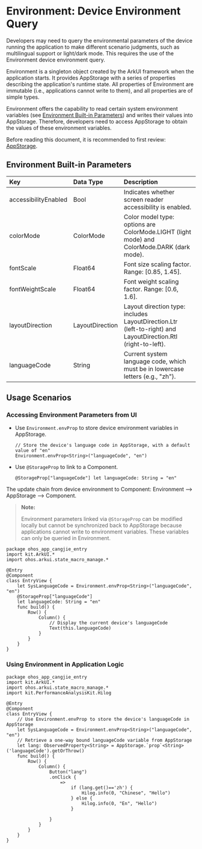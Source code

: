 # Environment: Device Environment Query

Developers may need to query the environmental parameters of the device running the application to make different scenario judgments, such as multilingual support or light/dark mode. This requires the use of the Environment device environment query.

Environment is a singleton object created by the ArkUI framework when the application starts. It provides AppStorage with a series of properties describing the application's runtime state. All properties of Environment are immutable (i.e., applications cannot write to them), and all properties are of simple types.

Environment offers the capability to read certain system environment variables (see [Environment Built-in Parameters](#environment-built-in-parameters)) and writes their values into AppStorage. Therefore, developers need to access AppStorage to obtain the values of these environment variables.

Before reading this document, it is recommended to first review: [AppStorage](./cj-appstorage.md).

## Environment Built-in Parameters

| Key | Data Type | Description |
|:---|:---|:---|
| accessibilityEnabled | Bool | Indicates whether screen reader accessibility is enabled. |
| colorMode | ColorMode | Color model type: options are ColorMode.LIGHT (light mode) and ColorMode.DARK (dark mode). |
| fontScale | Float64 | Font size scaling factor. Range: [0.85, 1.45]. |
| fontWeightScale | Float64 | Font weight scaling factor. Range: [0.6, 1.6]. |
| layoutDirection | LayoutDirection | Layout direction type: includes LayoutDirection.Ltr (left-to-right) and LayoutDirection.Rtl (right-to-left). |
| languageCode | String | Current system language code, which must be in lowercase letters (e.g., "zh"). |

## Usage Scenarios

### Accessing Environment Parameters from UI

- Use `Environment.envProp` to store device environment variables in AppStorage.

    ```cangjie
    // Store the device's language code in AppStorage, with a default value of "en"
    Environment.envProp<String>("languageCode", "en")
    ```

- Use `@StorageProp` to link to a Component.

    ```cangjie
    @StorageProp["languageCode"] let languageCode: String = "en"
    ```

The update chain from device environment to Component: Environment --> AppStorage --> Component.

> **Note:**
>
> Environment parameters linked via `@StorageProp` can be modified locally but cannot be synchronized back to AppStorage because applications cannot write to environment variables. These variables can only be queried in Environment.

 <!-- run -->

```cangjie
package ohos_app_cangjie_entry
import kit.ArkUI.*
import ohos.arkui.state_macro_manage.*

@Entry
@Component
class EntryView {
    let SysLanguageCode = Environment.envProp<String>("languageCode", "en")
    @StorageProp["languageCode"]
    let languageCode: String = "en"
    func build() {
        Row() {
            Column() {
                // Display the current device's languageCode
                Text(this.languageCode)
            }
        }
    }
}
```

### Using Environment in Application Logic

 <!-- run -->

```cangjie
package ohos_app_cangjie_entry
import kit.ArkUI.*
import ohos.arkui.state_macro_manage.*
import kit.PerformanceAnalysisKit.Hilog

@Entry
@Component
class EntryView {
    // Use Environment.envProp to store the device's languageCode in AppStorage
    let SysLanguageCode = Environment.envProp<String>("languageCode", "en")
    // Retrieve a one-way bound languageCode variable from AppStorage
    let lang: ObservedProperty<String> = AppStorage.`prop`<String>('languageCode').getOrThrow()
    func build() {
        Row() {
            Column() {
                Button("lang")
                .onClick {
                    =>
                        if (lang.get()=='zh') {
                            Hilog.info(0, "Chinese", "Hello")
                        } else {
                            Hilog.info(0, "En", "Hello")
                        }

                }
            }
        }
    }
}
```